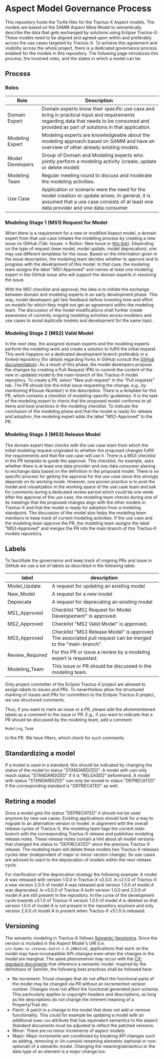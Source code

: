 # Aspect Model Governance Process
This repository hosts the Turtle files for the Tractus-X Aspect models. The models are based on the SAMM Aspect Meta Model to semantically describe the data that gets exchanged by solutions using Eclipse Tractus-X. These models need to be aligned and agreed upon within and preferably across the use cases targeted by Tractus-X. To achieve this agreement and visibility across the whole project, there is a dedicated governance process enabled for the models in this repository.
The following page introduces this process, the involved roles, and the states in which a model can be. 

## Process
### Roles

| Role | Description |
| ---- | ------ |
| Domain Expert |  Domain experts know their specific use case and bring in practical input and requirements regarding data that needs to be consumed and provided as part of solutions in that application. |
| Modeling Expert | Modeling experts are knowledgeable about the modeling approach based on SAMM and have an overview of other already existing models. |
| Model Developers | Group of Domain and Modeling experts who jointly perform a modeling activity (create, update or delete model) |
| Modeling Team | Regular meeting round to discuss and moderate the modeling activities. |
| Use Case | Application or scenario were the need for the model creation or update arises. In general, it is assumed that a use case consists of at least one data provider and one data consumer |

### Modeling Stage 1 (MS1) Request for Model

When there is a requirement for a new or modified Aspect model, a domain expert from that use case initiates the modeling process by creating a new issue on GitHub (Tab: Issues -> Button: New Issue or [this link](https://github.com/eclipse-tractusx/sldt-semantic-models/issues/new/choose)). 
Depending on the type of request (new model, model update, model deprecation), one may use different templates for the issue. 
Based on the information given in the issue description, the modeling team decides whether to approve and to progress with the development of this model. 
In that case, the modeling team assigns the label "MS1-Approved" and names at least one modeling expert in the GitHub issue who will support the domain experts in resolving the issue.

With the MS1 checklist and approval, the idea is to initiate the exchange between domain and modeling experts in an early development phase.
This way, model developers get fast feedback before investing time and effort on models for which they might not get an agreement within the modeling team. 
The discussion of the model modifications shall further create awareness of currently ongoing modeling activities across modelers and use cases to avoid duplicate models and development for the same topic.

### Modeling Stage 2 (MS2) Valid Model
In the next step, the assigned domain experts and the modeling experts perform the modeling work and create a solution to fulfill the initial request.
This work happens on a dedicated development branch preferably in a forked repository (for details regarding Forks in GitHub consult the [GitHub documentation](https://docs.github.com/en/pull-requests/collaborating-with-pull-requests/working-with-forks/about-forks)).
As a result of this phase, the model developers propose the changes by creating a Pull-Request (PR) to commit the content of the new or updated model to the main-branch of the Tractus-X model repository.
To create a PR, select "New pull request" in the "Pull requests" tab.
The PR should link the initial issue requesting the change, e.g., by mentioning #{Issue-Number} in the description.
There is a template for this PR, which contains a checklist of modeling-specific guidelines.
It is the task of the modeling expert to check that the proposed model conforms to all items and best practices in the modeling checklist. 
To indicate the conclusion of the modeling phase and that the model is ready for release and adoption, the modeling expert adds the label "MS2-Approved" to the PR.
### Modeling Stage 3 (MS3) Release Model
The domain expert then checks with the use case team from which the initial modeling request originated to whether the proposed changes fulfill the requirements and that the use case will use it. There is a MS3 checklist in the PR template to guide the approval. This checklist, for example, asks whether there is at least one data provider and one data consumer planing to exchange data based on the definition in the proposed model. There is no specific process for getting the approval for the use case since this strongly depends on its working mode. However, one proven practice is to post the model and visualization in the working space of the use case team and ask for comments during a dedicated review period which could be one week. After the approval of the use case, the modeling team checks during one of its meetings that the proposed changes align with the other models in Tractus-X and that the model is ready for adoption from a modeling standpoint. The discussion of the model also helps the modeling team members to keep track of current modeling activities. If the use case and the modeling team approve the PR, the modeling team assigns the label "MS3-Approved" and merges the PR into the main branch of this Tractus-X models repository.

## Labels
To fascilitate the governance and keep track of ongoing PRs and issue in GitHub we use a set of labels as described in the following table: 

| label | description |
----- | -------
Model_Update | A request for updating an existing model
New_Model | A request for a new model
Deprecate | A request for deprecating an existing model
MS1_Approved | Checklist "MS1 Request for Model Developement" is approved.
MS2_Approved | Checklist "MS2 Valid Model" is approved.
MS3_Approved | Checklist "MS3 Release Model" is approved. The associated pull request can be merged to the "main-branch".
Review_Required | For this PR or issue a review by a modeling expert is requested.
Modeling_Team | This issue or PR should be discussed in the modeling team.

Only project committer of the Eclipse Tractus-X project are allowed to assign labels to issues and PRs.
To nevertheless allow the structured marking of issues and PRs for committers to the Eclipse Tractus-X project, we use structured comments. 

Thus, if you want to mark an issue or a PR, please add the aforementioned labels as a comment to the issue or PR. E.g., if you want to indicate that a PR should be discussed by the modeling team, add a comment

```
Modeling_Team
```
to the PR. We have filters, which check for such comments. 

## Standardizing a model
If a model is used in a standard, this should be indicated by changing the status of the model to status "STANDARDIZED". 
A model with can only reach status "STANDARDIZED" if it is "RELEASED" beforehand.
A model with status "STANDARDIZED" can only be moved to status "DEPRECATED" if the corresponding standard is "DEPRECATED" as well.

## Retiring a model
Once a model gets the status "DEPRECATED" it should not be used anymore by new use cases. Existing applications should look for a way to migrate to an alternative version or model. In alignment with the overall release cycles of Tractus-X, the modeling team tags the current main branch with the corresponding Tractus-X release and publishes modeling release notes. These release notes contain a hint about all model versions that changed the status to "DEPRECATED" since the previous Tractus-X release. The modeling team will delete these models two Tractus-X releases cycles later (independent of major or minor version change). So use cases are advised to react to the deprecation of models within the next release cycle.

For clarification of the deprecation strategy the following example: A model *A* was released with version 1.0.0 in Tractus-X v2.0.0. In v2.1.0 of Tractus-X a new version 2.0.0 of model *A* was released and version 1.0.0 of model *A* was deprecated. In v3.0.0 of Tractus-X both version 1.0.0 and 2.0.0 of model *A* are still present in the repository. 
In the curse of the development cycle towards v3.1.0 of Tractus-X version 1.0.0 of model *A* is deleted so that version 1.0.0 of model *A* is not present in the repository anymore and only version 2.0.0 of model *A* is present when Tractus-X v3.1.0 is released. 

## Versioning
The semantic modeling in Tractus-X follows [Semantic Versioning](https://semver.org/). Since the version is included in the Aspect Model's URI
(i.e. `urn:bamm:io.catenax.batch:1.0.2#Batch`), applications that work on the model may have incompatible API-changes even when the changes in the model
are marginal. The same phenomenon may occur with the [CX-standard-documents](https://catena-x.net/de/standard-library) that reference
a semantic model. Inspired by the definitions of SemVer, the following best practices shall be followed here:

- No increment: Trivial changes that do not affect the functional parts of the model may be changed via PR without an incremented version number. 
Changes must not affect the functional generated json-schema. This particularly applies to copyright-headers and descriptions,
as long as the descriptions do not change the inherent meaning of a Property/Trait etc.
- Patch: A patch is a change in the model that does not add or remove functionality. This could for example be
updating a model with an additional `bamm:see` attribute that has equivalent semantics to the aspect. 
Standard documents must be adjusted to reflect the patched versions.
- Minor: There are no minor increments of aspect models.
- Major: Major increments are constituted by breaking API changes such as adding, removing or (in cumolo) renaming 
elements (optional or non-optional) of a semantic model. Changing the meaning/semantics or the data type of an element
is a major change too.
